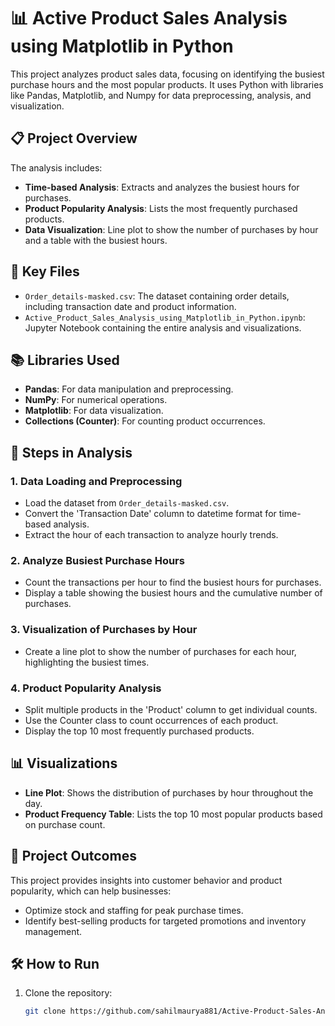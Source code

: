 # 📊 Active Product Sales Analysis using Matplotlib in Python

This project analyzes product sales data, focusing on identifying the busiest purchase hours and the most popular products. It uses Python with libraries like Pandas, Matplotlib, and Numpy for data preprocessing, analysis, and visualization.

## 📋 Project Overview

The analysis includes:

- **Time-based Analysis**: Extracts and analyzes the busiest hours for purchases.
- **Product Popularity Analysis**: Lists the most frequently purchased products.
- **Data Visualization**: Line plot to show the number of purchases by hour and a table with the busiest hours.

## 📂 Key Files

- `Order_details-masked.csv`: The dataset containing order details, including transaction date and product information.
- `Active_Product_Sales_Analysis_using_Matplotlib_in_Python.ipynb`: Jupyter Notebook containing the entire analysis and visualizations.

## 📚 Libraries Used

- **Pandas**: For data manipulation and preprocessing.
- **NumPy**: For numerical operations.
- **Matplotlib**: For data visualization.
- **Collections (Counter)**: For counting product occurrences.

## 📝 Steps in Analysis

### 1. Data Loading and Preprocessing
   - Load the dataset from `Order_details-masked.csv`.
   - Convert the 'Transaction Date' column to datetime format for time-based analysis.
   - Extract the hour of each transaction to analyze hourly trends.

### 2. Analyze Busiest Purchase Hours
   - Count the transactions per hour to find the busiest hours for purchases.
   - Display a table showing the busiest hours and the cumulative number of purchases.

### 3. Visualization of Purchases by Hour
   - Create a line plot to show the number of purchases for each hour, highlighting the busiest times.

### 4. Product Popularity Analysis
   - Split multiple products in the 'Product' column to get individual counts.
   - Use the Counter class to count occurrences of each product.
   - Display the top 10 most frequently purchased products.

## 📊 Visualizations

- **Line Plot**: Shows the distribution of purchases by hour throughout the day.
- **Product Frequency Table**: Lists the top 10 most popular products based on purchase count.

## 🎯 Project Outcomes

This project provides insights into customer behavior and product popularity, which can help businesses:

- Optimize stock and staffing for peak purchase times.
- Identify best-selling products for targeted promotions and inventory management.

## 🛠️ How to Run

1. Clone the repository:

   ```bash
   git clone https://github.com/sahilmaurya881/Active-Product-Sales-Analysis-using-Matplotlib-in-Python.git

